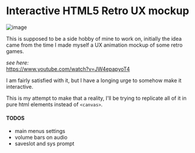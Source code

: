 # Interactive HTML5 Retro UX mockup
![image](https://user-images.githubusercontent.com/39096741/197361352-16a5e2ef-82de-427b-bcde-9029727dd24f.png)

This is supposed to be a side hobby of mine to work on, initially the idea came from the time I made myself a UX animation mockup of some retro games.

*see here:*  
https://www.youtube.com/watch?v=JW4epapyoT4

I am fairly satisfied with it, but I have a longing urge to somehow make it interactive.

This is my attempt to make that a reality, I'll be trying to replicate all of it in pure html elements instead of `<canvas>`.

#### TODOS
- main menus settings
- volume bars on audio
- saveslot and sys prompt
